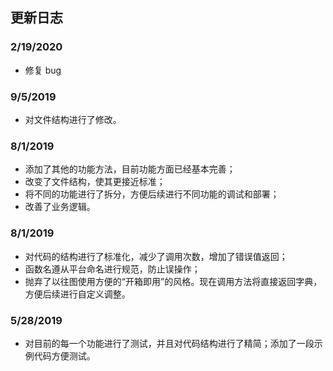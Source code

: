 ## 更新日志

### 2/19/2020

- 修复 bug

### 9/5/2019

- 对文件结构进行了修改。

### 8/1/2019

- 添加了其他的功能方法，目前功能方面已经基本完善；
- 改变了文件结构，使其更接近标准；
- 将不同的功能进行了拆分，方便后续进行不同功能的调试和部署；
- 改善了业务逻辑。

### 8/1/2019

- 对代码的结构进行了标准化，减少了调用次数，增加了错误值返回；
- 函数名遵从平台命名进行规范，防止误操作；
- 抛弃了以往图使用方便的“开箱即用”的风格。现在调用方法将直接返回字典，方便后续进行自定义调整。

### 5/28/2019

- 对目前的每一个功能进行了测试，并且对代码结构进行了精简；添加了一段示例代码方便测试。